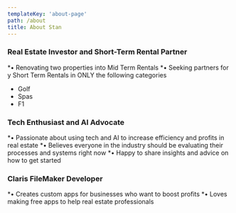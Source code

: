 ```yaml
---
templateKey: 'about-page'
path: /about
title: About Stan
---
```

### Real Estate Investor and Short-Term Rental Partner
*• Renovating two properties into Mid Term Rentals
*• Seeking partners for y Short Term Rentals in ONLY the following categories
  - Golf
  - Spas
  - F1 

### Tech Enthusiast and AI Advocate
*• Passionate about using tech and AI to increase efficiency and profits in real estate
*• Believes everyone in the industry should be evaluating their processes and systems right now
*• Happy to share insights and advice on how to get started

### Claris FileMaker Developer
*• Creates custom apps for businesses who want to boost profits
*• Loves making free apps to help real estate professionals